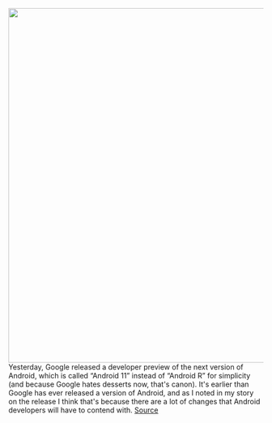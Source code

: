 <img src='https://cdn.vox-cdn.com/thumbor/-UKj4zYYGcCtSaD7UzB9W9SFBlI=/0x0:2040x1360/1200x800/filters:focal(857x517:1183x843)/cdn.vox-cdn.com/uploads/chorus_image/image/66341817/awhite_200219_3915_0018.0.jpg' width='700px' /><br/>
Yesterday, Google released a developer preview of the next version of Android, which is called “Android 11” instead of “Android R” for simplicity (and because Google hates desserts now, that's canon). It's earlier than Google has ever released a version of Android, and as I noted in my story on the release I think that's because there are a lot of changes that Android developers will have to contend with.
<a href='https://www.theverge.com/2020/2/20/21144808/android-11-new-features-updates-apps-api-quality'> Source <a/>